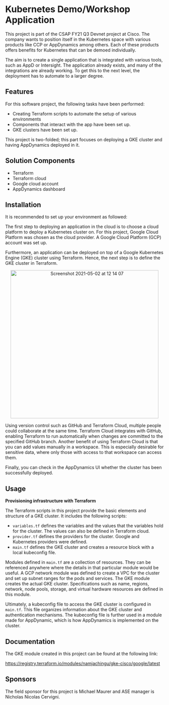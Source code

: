 # Kubernetes Demo/Workshop Application

This project is part of the CSAP FY21 Q3 Devnet project at Cisco. The company wants to position itself in the Kubernetes space with various products like CCP or AppDynamics among others. Each of these products offers benefits for Kubernetes that can be demoed individually. 

The aim is to create a single application that is integrated with various tools, such as AppD or Intersight. The application already exists, and many of the integrations are already working. To get this to the next level, the deployment has to automate to a larger degree. 


## Features

For this software project, the following tasks have been performed:

- Creating Terraform scripts to automate the setup of various environments
- Components that interact with the app have been set up. 
- GKE clusters have been set up. 

This project is two-folded; this part focuses on deploying a GKE cluster and having AppDynamics deployed in it.

## Solution Components
- Terraform
- Terraform cloud
- Google cloud account 
- AppDynamics dashboard


## Installation

It is recommended to set up your environment as followed:

The first step to deploying an application in the cloud is to choose a cloud platform to deploy a Kubernetes cluster on. For this project, Google Cloud Platform was chosen as the cloud provider. A Google Cloud Platform (GCP) account was set up.

Furthermore, an application can be deployed on top of a Google Kubernetes Engine (GKE) cluster using Terraform. Hence, the next step is to define the GKE cluster in Terraform.

<p align="center">
<img width="470" alt="Screenshot 2021-05-02 at 12 14 07" src="https://user-images.githubusercontent.com/56272326/116809748-e6e52b80-ab3f-11eb-9fb7-60bb29e982a5.png">
</p>

Using version control such as GitHub and Terraform Cloud, multiple people could collaborate at the same time. Terraform Cloud integrates with GitHub, enabling Terraform to run automatically when changes are committed to the specified GitHub branch. Another benefit of using Terraform Cloud is that you can add values manually in a workspace. This is especially desirable for sensitive data, where only those with access to that workspace can access them. 

Finally, you can check in the AppDynamics UI whether the cluster has been successfully deployed. 

## Usage

**Provisioning infrastructure with Terraform**

The Terraform scripts in this project provide the basic elements and structure of a GKE cluster. It includes the following scripts: 

- `variables.tf` defines the variables and the values that the variables hold for the cluster. The values can also be defined in Terraform cloud. 
- `provider.tf` defines the providers for the cluster. Google and Kubernetes providers were defined. 
- `main.tf` defines the GKE cluster and creates a resource block with a local kubeconfig file. 

Modules defined in `main.tf` are a collection of resources. They can be referenced anywhere where the details in that particular module would be useful. A GCP network module was defined to create a VPC for the cluster and set up subnet ranges for the pods and services. The GKE module creates the actual GKE cluster. Specifications such as name, regions, network, node pools, storage, and virtual hardware resources are defined in this module. 

Ultimately, a kubeconfig file to access the GKE cluster is configured in `main.tf`. This file organizes information about the GKE cluster and authentication mechanisms. The kubeconfig file is further used in a module made for AppDynamic, which is how AppDynamics is implemented on the cluster. 

## Documentation

The GKE module created in this project can be found at the following link: 

https://registry.terraform.io/modules/namjachingu/gke-cisco/google/latest


## Sponsors

The field sponsor for this project is Michael Maurer and ASE manager is Nicholas Nicolas Cervigni. 




